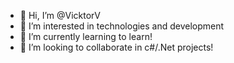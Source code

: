 - 👋 Hi, I’m @VicktorV
- 👀 I’m interested in technologies and development
- 🌱 I’m currently learning to learn!
- 💞️ I’m looking to collaborate in c#/.Net projects!

